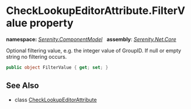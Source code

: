 # CheckLookupEditorAttribute.FilterValue property
**namespace:** *[Serenity.ComponentModel](../../README.md#serenity.componentmodel-namespace)*   **assembly**: *[Serenity.Net.Core](../../README.md)*

Optional filtering value, e.g. the integer value of GroupID. If null or empty string no filtering occurs.

```csharp
public object FilterValue { get; set; }
```

## See Also

* class [CheckLookupEditorAttribute](../CheckLookupEditorAttribute.md)